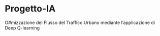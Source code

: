 # Progetto-IA
O#mizzazione del Flusso del Traffico Urbano mediante l’applicazione di Deep Q-learning
